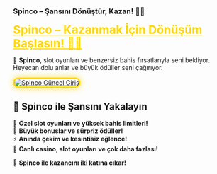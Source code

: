 ### **Spinco – Şansını Dönüştür, Kazan! 🎰💥**

<a href="https://cutt.ly/SpincoLink" title="Spinco Güncel Giriş" style="color: #FFD700; font-size: 26px; font-weight: bold;">Spinco – Kazanmak İçin Dönüşüm Başlasın! 💸🔥</a>

🎡 **Spinco**, slot oyunları ve benzersiz bahis fırsatlarıyla seni bekliyor. Heyecan dolu anlar ve büyük ödüller seni çağırıyor.

<a href="https://cutt.ly/SpincoLink" title="Spinco Güncel Giriş">  
<img src="https://i.ibb.co/BtMhhf6/g-venligiris.jpg" alt="Spinco Güncel Giriş" style="max-width: 100%; border: 3px solid #FFD700; border-radius: 15px; box-shadow: 0px 0px 15px rgba(255, 215, 0, 0.8);">  
</a>

## 🚀 **Spinco ile Şansını Yakalayın**  
🎯 **Özel slot oyunları ve yüksek bahis limitleri!**  
🎉 **Büyük bonuslar ve sürpriz ödüller!**  
⚡ **Anında çekim ve kesintisiz eğlence!**  
🎲 **Canlı casino, slot oyunları ve çok daha fazlası!**

💎 **Spinco ile kazancını iki katına çıkar!**
